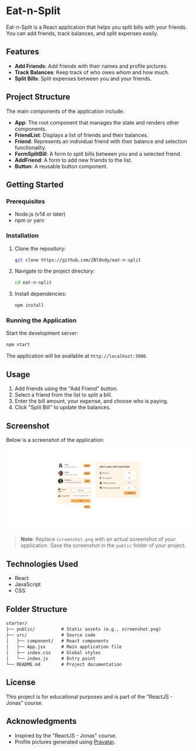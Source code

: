 # Eat-n-Split

Eat-n-Split is a React application that helps you split bills with your friends. You can add friends, track balances, and split expenses easily.

## Features

- **Add Friends**: Add friends with their names and profile pictures.
- **Track Balances**: Keep track of who owes whom and how much.
- **Split Bills**: Split expenses between you and your friends.

## Project Structure

The main components of the application include:

- **App**: The root component that manages the state and renders other components.
- **FriendList**: Displays a list of friends and their balances.
- **Friend**: Represents an individual friend with their balance and selection functionality.
- **FormSplitBill**: A form to split bills between you and a selected friend.
- **AddFriend**: A form to add new friends to the list.
- **Button**: A reusable button component.

## Getting Started

### Prerequisites

- Node.js (v14 or later)
- npm or yarn

### Installation

1. Clone the repository:

   ```bash
   git clone https://github.com/ZBl0ody/eat-n-split
   ```

2. Navigate to the project directory:

   ```bash
   cd eat-n-split
   ```

3. Install dependencies:

   ```bash
   npm install
   ```

### Running the Application

Start the development server:

```bash
npm start
```

The application will be available at `http://localhost:3000`.

## Usage

1. Add friends using the "Add Friend" button.
2. Select a friend from the list to split a bill.
3. Enter the bill amount, your expense, and choose who is paying.
4. Click "Split Bill" to update the balances.

## Screenshot

Below is a screenshot of the application:

![Eat-n-Split Screenshot](./public/screen.jpg)

> **Note**: Replace `screenshot.png` with an actual screenshot of your application. Save the screenshot in the `public` folder of your project.

## Technologies Used

- React
- JavaScript
- CSS

## Folder Structure

```
starter/
├── public/          # Static assets (e.g., screenshot.png)
├── src/             # Source code
│   ├── component/   # React components
│   ├── App.jsx      # Main application file
│   ├── index.css    # Global styles
│   └── index.js     # Entry point
└── README.md        # Project documentation
```

## License

This project is for educational purposes and is part of the "ReactJS - Jonas" course.

## Acknowledgments

- Inspired by the "ReactJS - Jonas" course.
- Profile pictures generated using [Pravatar](https://pravatar.cc/).
